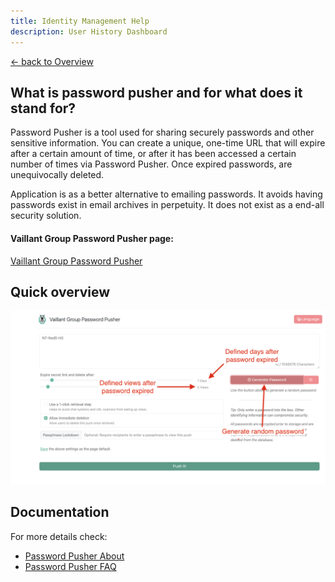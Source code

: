 ```yaml
---
title: Identity Management Help
description: User History Dashboard
---
```


[&larr; back to Overview](/pwpush)

## What is password pusher and for what does it stand for?

Password Pusher is a tool used for sharing securely passwords and other sensitive information.
You can create a unique, one-time URL that will expire after a certain amount of time, 
or after it has been accessed a certain number of times via Password Pusher.
Once expired passwords, are unequivocally deleted.

Application is as a better alternative to emailing passwords.
It avoids having passwords exist in email archives in perpetuity. It does not exist as a end-all security solution.


#### Vaillant Group Password Pusher page:

[Vaillant Group Password Pusher](https://pw.dsp.vaillant-group.com/)

## Quick overview

![quickOverview.png](quickOverview.png)

## Documentation

For more details check:
* [Password Pusher About](https://pwpush.com/en/pages/about)
* [Password Pusher FAQ](https://pwpush.com/en/pages/faq)
